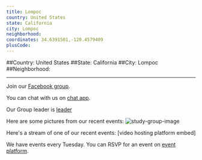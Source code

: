 ```yaml
---
title: Lompoc
country: United States
state: California
city: Lompoc
neighborhood: 
coordinates: 34.6391501,-120.4579409
plusCode:
---
```


##Country: United States
##State: California
##City: Lompoc
##Neighborhood: 
*****
Join our [Facebook group](https://www.facebook.com/groups/freecodecamp.lompoc/).

You can chat with us on [chat app]().

Our Group leader is [leader]()

Here are some pictures from our recent events:
![study-group-image]()

Here's a stream of one of our recent events:
[video hosting platform embed]

We have events every Tuesday. You can RSVP for an event on [event platform]().
